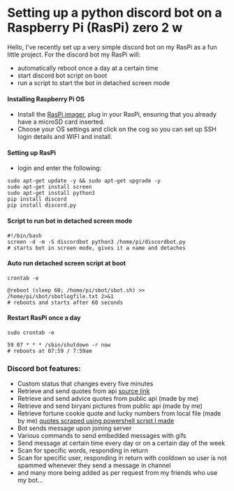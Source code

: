 # Setting up a python discord bot on a Raspberry Pi (RasPi) zero 2 w

Hello, I've recently set up a very simple discord bot on my RasPi as a fun little project.
For the discord bot my RasPi will:
- automatically reboot once a day at a certain time
- start discord bot script on boot
- run a script to start the bot in detached screen mode

#### Installing Raspberry Pi OS

- Install the [RasPi imager](https://www.raspberrypi.com/software/), plug in your RasPi, ensuring that you already have a microSD card inserted.
- Choose your OS settings and click on the cog so you can set up SSH login details and WIFI and install.

#### Setting up RasPi
- login and enter the following:
```
sudo apt-get update -y && sudo apt-get upgrade -y
sudo apt-get install screen
sudo apt-get install python3
pip install discord
pip install discord.py
```

#### Script to run bot in detached screen mode
```
#!/bin/bash
screen -d -m -S discordbot python3 /home/pi/discordbot.py
# starts bot in screen mode, gives it a name and detaches
```

#### Auto run detached screen script at boot
```
crontab -e
```
```
@reboot (sleep 60; /home/pi/sbot/sbot.sh) >> /home/pi/sbot/sbotlogfile.txt 2>&1
# reboots and starts after 60 seconds
```

#### Restart RasPi once a day
```
sudo crontab -e
```
```
59 07 * * * /sbin/shutdown -r now
# reboots at 07:59 / 7:59am 
```
### Discord bot features:
- Custom status that changes every five minutes
- Retrieve and send quotes from api [source link](https://www.freecodecamp.org/news/create-a-discord-bot-with-python/)
- Retrieve and send advice quotes from public api (made by me)
- Retrieve and send biryani pictures from public api (made by me)
- Retrieve fortune cookie quote and lucky numbers from local file (made by me) [quotes scraped using powershell script I made](https://github.com/yfp-c/Powershell-Fun-/blob/main/Web%20scraping/Scrape_fortunecookie_quotes.ps1)
- Bot sends message upon joining server
- Various commands to send embedded messages with gifs
- Send message at certain time every day or on a certain day of the week
- Scan for specific words, responding in return
- Scan for specific user, responding in return with cooldown so user is not spammed whenever they send a message in channel
- and many more being added as per request from my friends who use my bot...
